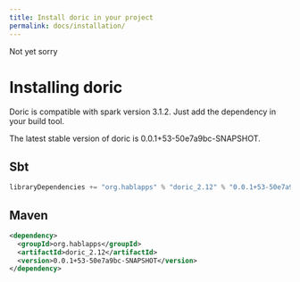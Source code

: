 ```yaml
---
title: Install doric in your project
permalink: docs/installation/
---
```

Not yet sorry
# Installing doric
Doric is compatible with spark version 3.1.2. Just add the dependency in your build tool.

The latest stable version of doric is 0.0.1+53-50e7a9bc-SNAPSHOT.

## Sbt
```scala
libraryDependencies += "org.hablapps" % "doric_2.12" % "0.0.1+53-50e7a9bc-SNAPSHOT"
```
## Maven
```xml
<dependency>
  <groupId>org.hablapps</groupId>
  <artifactId>doric_2.12</artifactId>
  <version>0.0.1+53-50e7a9bc-SNAPSHOT</version>
</dependency>
```
